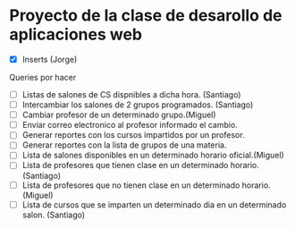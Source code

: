 Proyecto de la clase de desarollo de aplicaciones web
======

- [X] Inserts (Jorge)

Queries por hacer
- [ ] Listas de salones de CS dispnibles a dicha hora. (Santiago)
- [ ] Intercambiar los salones de 2 grupos programados. (Santiago)
- [ ] Cambiar profesor de un determinado grupo.(Miguel)
- [ ] Enviar correo electronico al profesor informado el cambio.
- [ ] Generar reportes con los cursos impartidos por un profesor.
- [ ] Generar reportes con la lista de grupos de una materia.
- [ ] Lista de salones disponibles en un determinado horario oficial.(Miguel)
- [ ] Lista de profesores que tienen clase en un determinado horario. (Santiago)
- [ ] Lista de profesores que no tienen clase en un determinado horario.(Miguel)
- [ ] Lista de cursos que se imparten un determinado dia en un determinado salon. (Santiago)
